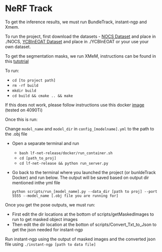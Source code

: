 # NeRF Track
To get the inference results, we must run BundleTrack, instant-ngp and Xmem.

To run the project, first download the datasets -  [NOCS Dataset](https://github.com/hughw19/NOCS_CVPR2019) and place in ./NOCS, 
[YCBInEOAT Dataset](https://archive.cs.rutgers.edu/archive/a/2020/pracsys/Bowen/iros2020/YCBInEOAT/) and place in ./YCBInEOAT or your use your own dataset.

To get the segmentation masks, we run XMeM, instructions can be found in this [tutotrial](https://colab.research.google.com/drive/1RXK5QsUo2-CnOiy5AOSjoZggPVHOPh1m?usp=sharing)

To run:

- `cd [to project path]`
- `rm -rf build`
- `mkdir build`
- `cd build && cmake .. && make`

If this does not work, please follow instructions use this docker [image](https://github.com/wenbowen123/BundleTrack/issues/63)  (tested on 4090Ti)

Once this is run:

Change `model_name` and `model_dir` in `config_[modelname].yml` to the path to the .obj file

- Open a separate terminal and run
  - `bash lf-net-release/docker/run_container.sh`
  - `cd [path_to_proj]`
  - `cd lf-net-release && python run_server.py`
 

- Go back to the terminal where you launched the project (or bunldeTrack Docker) and run below. The output will be saved based on output dir mentioned inthe yml file

  `python scripts/run_[model_name].py --data_dir [path to proj] --port 5555 --model_name [.obj file you are running for]`
  
Once you get the pose outputs, we must run:
 - First edit the dir locations at the bottom of scripts/getMaskedImages to run to get masked object images
 - Then edit the dir location at the botton of scripts/Convert_Txt_to_Json to get the json needed for instant-ngp

Run instant-ngp using the output of masked images and the converted json file using `./instant-ngp [path to data file]`


